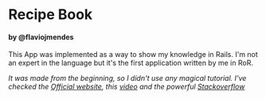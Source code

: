 # Recipe Book
#### by @flaviojmendes

This App was implemented as a way to show my knowledge in Rails. I'm not an expert in the language but it's the first application written by me in RoR.

_It was made from the beginning, so I didn't use any magical tutorial. I've checked the [Official website](http://guides.rubyonrails.org/), this [video](https://www.youtube.com/watch?v=PbuGbLUt6RM) and the powerful [Stackoverflow](http://stackoverflow.com)_
